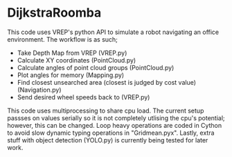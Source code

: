 # DijkstraRoomba
This code uses VREP's python API to simulate a robot navigating an office environment.  The workflow is as such;
- Take Depth Map from VREP (VREP.py)
- Calculate XY coordinates (PointCloud.py)
- Calculate angles of point cloud groups (PointCloud.py)
- Plot angles for memory (Mapping.py)
- Find closest unsearched area (closest is judged by cost value) (Navigation.py)
- Send desired wheel speeds back to (VREP.py)

This code uses multiprocessing to share cpu load.  The current setup passses on values serially so it is not completely utlising the cpu's potential; however, this can be changed.  Loop heavy operations are coded in Cython to avoid slow dynamic typing operations in "Gridmean.pyx".  Lastly, extra stuff with object detection (YOLO.py) is currently being tested for later work.

